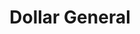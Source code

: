 ---
title: "Dollar General"
url: /brodhead/dollar-general-1st-center-avenue/
shop: variety store
---
